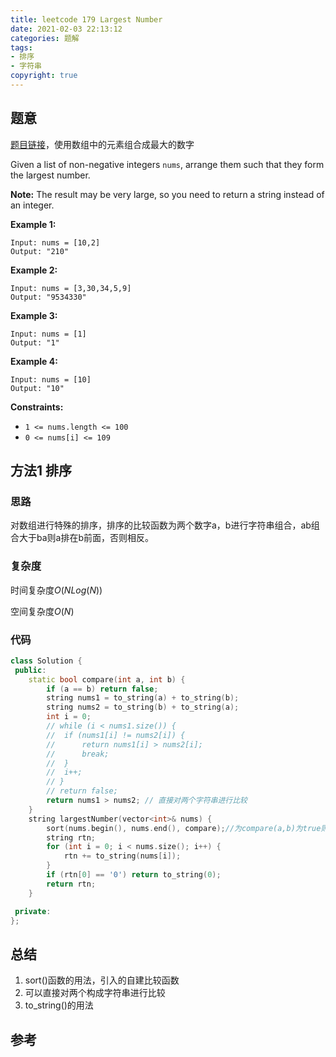 ```yaml
---
title: leetcode 179 Largest Number
date: 2021-02-03 22:13:12
categories: 题解
tags:
- 排序
- 字符串
copyright: true
---
```


## 题意

[题目链接](https://leetcode.com/problems/largest-number/)，使用数组中的元素组合成最大的数字

Given a list of non-negative integers `nums`, arrange them such that they form the largest number.

**Note:** The result may be very large, so you need to return a string instead of an integer.

 

**Example 1:**

```
Input: nums = [10,2]
Output: "210"
```

**Example 2:**

```
Input: nums = [3,30,34,5,9]
Output: "9534330"
```

**Example 3:**

```
Input: nums = [1]
Output: "1"
```

**Example 4:**

```
Input: nums = [10]
Output: "10"
```

 

**Constraints:**

- `1 <= nums.length <= 100`
- `0 <= nums[i] <= 109`

## 方法1 排序

### 思路

对数组进行特殊的排序，排序的比较函数为两个数字a，b进行字符串组合，ab组合大于ba则a排在b前面，否则相反。

### 复杂度

时间复杂度$O(NLog(N))$

空间复杂度$O(N)$

### 代码

```cc
class Solution {
 public:
	static bool compare(int a, int b) {
		if (a == b) return false;
		string nums1 = to_string(a) + to_string(b);
		string nums2 = to_string(b) + to_string(a);
		int i = 0;
		// while (i < nums1.size()) {
		// 	if (nums1[i] != nums2[i]) {
		// 		return nums1[i] > nums2[i];
		// 		break;
		// 	}
		// 	i++;
		// }
		// return false;
		return nums1 > nums2; // 直接对两个字符串进行比较
	}
	string largestNumber(vector<int>& nums) {
		sort(nums.begin(), nums.end(), compare);//为compare(a,b)为true则a在b前面
		string rtn;
		for (int i = 0; i < nums.size(); i++) {
			rtn += to_string(nums[i]);
		}
		if (rtn[0] == '0') return to_string(0);
		return rtn;
	}

 private:
};
```

## 总结

1. sort()函数的用法，引入的自建比较函数
2. 可以直接对两个构成字符串进行比较
3. to_string()的用法

## 参考